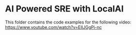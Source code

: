 # AI Powered SRE with LocalAI

This folder contains the code examples for the following video: https://www.youtube.com/watch?v=EIIJGgPi-nc
